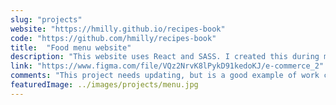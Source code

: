 ```yaml
---
slug: "projects"
website: "https://hmilly.github.io/recipes-book"
code: "https://github.com/hmilly/recipes-book"
title:  "Food menu website"
description: "This website uses React and SASS. I created this during my course in 2020 based from: "
link: "https://www.figma.com/file/VQz2NrvK8lPykD91kedoKJ/e-commerce_2"
comments: "This project needs updating, but is a good example of work completed when I was first getting to grips with React."
featuredImage: ../images/projects/menu.jpg
---
```

